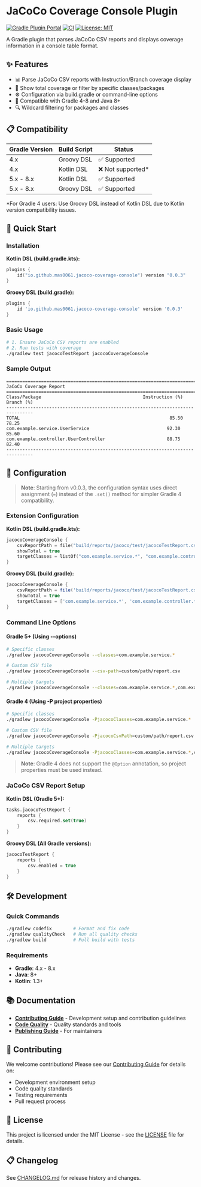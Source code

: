 # JaCoCo Coverage Console Plugin

[![Gradle Plugin Portal](https://img.shields.io/gradle-plugin-portal/v/io.github.mas0061.jacoco-coverage-console?logo=gradle)](https://plugins.gradle.org/plugin/io.github.mas0061.jacoco-coverage-console)
[![CI](https://github.com/mas0061/jacoco-coverage-console-plugin/workflows/CI/badge.svg)](https://github.com/mas0061/jacoco-coverage-console-plugin/actions/workflows/ci.yml)
[![License: MIT](https://img.shields.io/badge/License-MIT-yellow.svg)](https://opensource.org/licenses/MIT)

A Gradle plugin that parses JaCoCo CSV reports and displays coverage information in a console table format.

## ✨ Features

- 📊 Parse JaCoCo CSV reports with Instruction/Branch coverage display
- 🎯 Show total coverage or filter by specific classes/packages
- ⚙️ Configuration via build.gradle or command-line options
- 🔧 Compatible with Gradle 4-8 and Java 8+
- 🔍 Wildcard filtering for packages and classes

## 📋 Compatibility

| Gradle Version | Build Script | Status |
|----------------|--------------|--------|
| 4.x | Groovy DSL | ✅ Supported |
| 4.x | Kotlin DSL | ❌ Not supported* |
| 5.x - 8.x | Kotlin DSL | ✅ Supported |
| 5.x - 8.x | Groovy DSL | ✅ Supported |

*For Gradle 4 users: Use Groovy DSL instead of Kotlin DSL due to Kotlin version compatibility issues.

## 🚀 Quick Start

### Installation

**Kotlin DSL (build.gradle.kts):**
```kotlin
plugins {
    id("io.github.mas0061.jacoco-coverage-console") version "0.0.3"
}
```

**Groovy DSL (build.gradle):**
```groovy
plugins {
    id 'io.github.mas0061.jacoco-coverage-console' version '0.0.3'
}
```

### Basic Usage
```bash
# 1. Ensure JaCoCo CSV reports are enabled
# 2. Run tests with coverage
./gradlew test jacocoTestReport jacocoCoverageConsole
```

### Sample Output
```
================================================================================
JaCoCo Coverage Report
================================================================================
Class/Package                                      Instruction (%)      Branch (%)
--------------------------------------------------------------------------------
TOTAL                                                        85.50           78.25
com.example.service.UserService                             92.30           85.60
com.example.controller.UserController                       88.75           82.40
--------------------------------------------------------------------------------
```

## 🔧 Configuration

> **Note**: Starting from v0.0.3, the configuration syntax uses direct assignment (`=`) instead of the `.set()` method for simpler Gradle 4 compatibility.

### Extension Configuration

**Kotlin DSL (build.gradle.kts):**
```kotlin
jacocoCoverageConsole {
    csvReportPath = file("build/reports/jacoco/test/jacocoTestReport.csv")
    showTotal = true
    targetClasses = listOf("com.example.service.*", "com.example.controller.*")
}
```

**Groovy DSL (build.gradle):**
```groovy
jacocoCoverageConsole {
    csvReportPath = file('build/reports/jacoco/test/jacocoTestReport.csv')
    showTotal = true
    targetClasses = ['com.example.service.*', 'com.example.controller.*']
}
```

### Command Line Options

#### Gradle 5+ (Using --options)
```bash
# Specific classes
./gradlew jacocoCoverageConsole --classes=com.example.service.*

# Custom CSV file
./gradlew jacocoCoverageConsole --csv-path=custom/path/report.csv

# Multiple targets  
./gradlew jacocoCoverageConsole --classes=com.example.service.*,com.example.controller.UserController
```

#### Gradle 4 (Using -P project properties)
```bash
# Specific classes
./gradlew jacocoCoverageConsole -PjacocoClasses=com.example.service.*

# Custom CSV file
./gradlew jacocoCoverageConsole -PjacocoCsvPath=custom/path/report.csv

# Multiple targets  
./gradlew jacocoCoverageConsole -PjacocoClasses=com.example.service.*,com.example.controller.UserController
```

> **Note**: Gradle 4 does not support the `@Option` annotation, so project properties must be used instead.

### JaCoCo CSV Report Setup

**Kotlin DSL (Gradle 5+):**
```kotlin
tasks.jacocoTestReport {
    reports {
        csv.required.set(true)
    }
}
```

**Groovy DSL (All Gradle versions):**
```groovy
jacocoTestReport {
    reports {
        csv.enabled = true
    }
}
```

## 🛠️ Development

### Quick Commands
```bash
./gradlew codefix        # Format and fix code
./gradlew qualityCheck   # Run all quality checks
./gradlew build          # Full build with tests
```

### Requirements
- **Gradle**: 4.x - 8.x  
- **Java**: 8+
- **Kotlin**: 1.3+

## 📚 Documentation

- **[Contributing Guide](CONTRIBUTING.md)** - Development setup and contribution guidelines
- **[Code Quality](CODE_QUALITY.md)** - Quality standards and tools
- **[Publishing Guide](PUBLISHING.md)** - For maintainers

## 🤝 Contributing

We welcome contributions! Please see our [Contributing Guide](CONTRIBUTING.md) for details on:
- Development environment setup
- Code quality standards  
- Testing requirements
- Pull request process

## 📄 License

This project is licensed under the MIT License - see the [LICENSE](LICENSE) file for details.

## 📋 Changelog

See [CHANGELOG.md](CHANGELOG.md) for release history and changes.